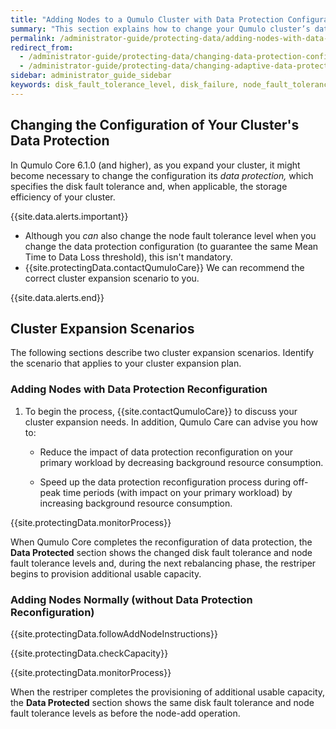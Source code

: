 ```yaml
---
title: "Adding Nodes to a Qumulo Cluster with Data Protection Configuration Changes"
summary: "This section explains how to change your Qumulo cluster’s data protection configuration during node-add operations and how to monitor and reduce the impact of configuration changes on your cluster's workload."
permalink: /administrator-guide/protecting-data/adding-nodes-with-data-protection-changes.html
redirect_from:
  - /administrator-guide/protecting-data/changing-data-protection-configuration.html
  - /administrator-guide/protecting-data/changing-adaptive-data-protection-configuration.html
sidebar: administrator_guide_sidebar
keywords: disk_fault_tolerance_level, disk_failure, node_fault_tolerance_level, node_failure, fault_tolerance, node_add, node-add, cluster_expansion, expand, configuration, change, mean_time_to_data_loss, mtdl, mttdl 
---
```


## Changing the Configuration of Your Cluster's Data Protection
In Qumulo Core 6.1.0 (and higher), as you expand your cluster, it might become necessary to change the configuration its _data protection,_ which specifies the disk fault tolerance and, when applicable, the storage efficiency of your cluster.

{{site.data.alerts.important}}
<ul>
  <li>Although you <em>can</em> also change the node fault tolerance level when you change the data protection configuration (to guarantee the same Mean Time to Data Loss threshold), this isn't mandatory.</li>
  <li>{{site.protectingData.contactQumuloCare}} We can recommend the correct cluster expansion scenario to you.</li>
</ul>
{{site.data.alerts.end}}


## Cluster Expansion Scenarios
The following sections describe two cluster expansion scenarios. Identify the scenario that applies to your cluster expansion plan.

### Adding Nodes with Data Protection Reconfiguration
1. To begin the process, {{site.contactQumuloCare}} to discuss your cluster expansion needs. In addition, Qumulo Care can advise you how to:
   
   * Reduce the impact of data protection reconfiguration on your primary workload by decreasing background resource consumption.

   * Speed up the data protection reconfiguration process during off-peak time periods (with impact on your primary workload) by increasing background resource consumption.

{{site.protectingData.monitorProcess}}

When Qumulo Core completes the reconfiguration of data protection, the **Data Protected** section shows the changed disk fault tolerance and node fault tolerance levels and, during the next rebalancing phase, the restriper begins to provision additional usable capacity.

### Adding Nodes Normally (without Data Protection Reconfiguration)
{{site.protectingData.followAddNodeInstructions}}

{{site.protectingData.checkCapacity}}

{{site.protectingData.monitorProcess}}

When the restriper completes the provisioning of additional usable capacity, the **Data Protected** section shows the same disk fault tolerance and node fault tolerance levels as before the node-add operation.
